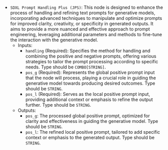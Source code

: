 - `SDXL Prompt Handling Plus (JPS)`: This node is designed to enhance the process of handling and refining text prompts for generative models, incorporating advanced techniques to manipulate and optimize prompts for improved clarity, creativity, or specificity in generated outputs. It aims to provide a more nuanced and effective approach to prompt engineering, leveraging additional parameters and methods to fine-tune the interaction with the generative model.
    - Inputs:
        - `handling` (Required): Specifies the method for handling and combining the positive and negative prompts, offering various strategies to tailor the prompt processing according to specific needs. Type should be `COMBO[STRING]`.
        - `pos_g` (Required): Represents the global positive prompt input that the node will process, playing a crucial role in guiding the generative model towards producing desired outcomes. Type should be `STRING`.
        - `pos_l` (Required): Serves as the local positive prompt input, providing additional context or emphasis to refine the output further. Type should be `STRING`.
    - Outputs:
        - `pos_g`: The processed global positive prompt, optimized for clarity and effectiveness in guiding the generative model. Type should be `STRING`.
        - `pos_l`: The refined local positive prompt, tailored to add specific context or emphasis to the generated output. Type should be `STRING`.
